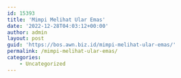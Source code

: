 ```yaml
---
id: 15393
title: 'Mimpi Melihat Ular Emas'
date: '2022-12-28T04:03:12+00:00'
author: admin
layout: post
guid: 'https://bos.awn.biz.id/mimpi-melihat-ular-emas/'
permalink: /mimpi-melihat-ular-emas/
categories:
    - Uncategorized
---
```


